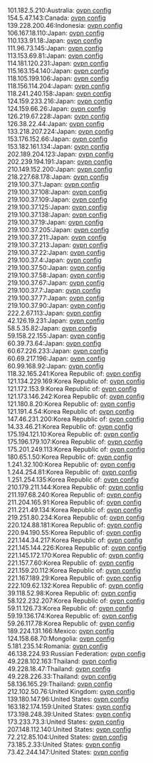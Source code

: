 101.182.5.210:Australia: [ovpn config](vpn/101_182_5_210.ovpn)  
154.5.47.143:Canada: [ovpn config](vpn/154_5_47_143.ovpn)  
139.228.200.46:Indonesia: [ovpn config](vpn/139_228_200_46.ovpn)  
106.167.18.110:Japan: [ovpn config](vpn/106_167_18_110.ovpn)  
110.133.91.18:Japan: [ovpn config](vpn/110_133_91_18.ovpn)  
111.96.73.145:Japan: [ovpn config](vpn/111_96_73_145.ovpn)  
113.153.69.81:Japan: [ovpn config](vpn/113_153_69_81.ovpn)  
114.181.120.231:Japan: [ovpn config](vpn/114_181_120_231.ovpn)  
115.163.154.140:Japan: [ovpn config](vpn/115_163_154_140.ovpn)  
118.105.199.106:Japan: [ovpn config](vpn/118_105_199_106.ovpn)  
118.156.114.204:Japan: [ovpn config](vpn/118_156_114_204.ovpn)  
118.241.240.158:Japan: [ovpn config](vpn/118_241_240_158.ovpn)  
124.159.233.216:Japan: [ovpn config](vpn/124_159_233_216.ovpn)  
124.159.66.26:Japan: [ovpn config](vpn/124_159_66_26.ovpn)  
126.219.67.228:Japan: [ovpn config](vpn/126_219_67_228.ovpn)  
126.38.22.44:Japan: [ovpn config](vpn/126_38_22_44.ovpn)  
133.218.207.224:Japan: [ovpn config](vpn/133_218_207_224.ovpn)  
153.176.152.66:Japan: [ovpn config](vpn/153_176_152_66.ovpn)  
153.182.161.134:Japan: [ovpn config](vpn/153_182_161_134.ovpn)  
202.189.204.123:Japan: [ovpn config](vpn/202_189_204_123.ovpn)  
202.239.194.191:Japan: [ovpn config](vpn/202_239_194_191.ovpn)  
210.149.152.200:Japan: [ovpn config](vpn/210_149_152_200.ovpn)  
218.227.68.178:Japan: [ovpn config](vpn/218_227_68_178.ovpn)  
219.100.37.1:Japan: [ovpn config](vpn/219_100_37_1.ovpn)  
219.100.37.108:Japan: [ovpn config](vpn/219_100_37_108.ovpn)  
219.100.37.109:Japan: [ovpn config](vpn/219_100_37_109.ovpn)  
219.100.37.125:Japan: [ovpn config](vpn/219_100_37_125.ovpn)  
219.100.37.138:Japan: [ovpn config](vpn/219_100_37_138.ovpn)  
219.100.37.19:Japan: [ovpn config](vpn/219_100_37_19.ovpn)  
219.100.37.205:Japan: [ovpn config](vpn/219_100_37_205.ovpn)  
219.100.37.211:Japan: [ovpn config](vpn/219_100_37_211.ovpn)  
219.100.37.213:Japan: [ovpn config](vpn/219_100_37_213.ovpn)  
219.100.37.22:Japan: [ovpn config](vpn/219_100_37_22.ovpn)  
219.100.37.4:Japan: [ovpn config](vpn/219_100_37_4.ovpn)  
219.100.37.50:Japan: [ovpn config](vpn/219_100_37_50.ovpn)  
219.100.37.58:Japan: [ovpn config](vpn/219_100_37_58.ovpn)  
219.100.37.67:Japan: [ovpn config](vpn/219_100_37_67.ovpn)  
219.100.37.7:Japan: [ovpn config](vpn/219_100_37_7.ovpn)  
219.100.37.77:Japan: [ovpn config](vpn/219_100_37_77.ovpn)  
219.100.37.90:Japan: [ovpn config](vpn/219_100_37_90.ovpn)  
222.2.67.113:Japan: [ovpn config](vpn/222_2_67_113.ovpn)  
42.126.19.231:Japan: [ovpn config](vpn/42_126_19_231.ovpn)  
58.5.35.82:Japan: [ovpn config](vpn/58_5_35_82.ovpn)  
59.158.22.155:Japan: [ovpn config](vpn/59_158_22_155.ovpn)  
60.39.73.64:Japan: [ovpn config](vpn/60_39_73_64.ovpn)  
60.67.226.233:Japan: [ovpn config](vpn/60_67_226_233.ovpn)  
60.69.217.196:Japan: [ovpn config](vpn/60_69_217_196.ovpn)  
60.99.168.92:Japan: [ovpn config](vpn/60_99_168_92.ovpn)  
118.32.165.241:Korea Republic of: [ovpn config](vpn/118_32_165_241.ovpn)  
121.134.229.169:Korea Republic of: [ovpn config](vpn/121_134_229_169.ovpn)  
121.172.153.9:Korea Republic of: [ovpn config](vpn/121_172_153_9.ovpn)  
121.173.146.242:Korea Republic of: [ovpn config](vpn/121_173_146_242.ovpn)  
121.180.8.20:Korea Republic of: [ovpn config](vpn/121_180_8_20.ovpn)  
121.191.4.54:Korea Republic of: [ovpn config](vpn/121_191_4_54.ovpn)  
147.46.231.200:Korea Republic of: [ovpn config](vpn/147_46_231_200.ovpn)  
14.33.46.21:Korea Republic of: [ovpn config](vpn/14_33_46_21.ovpn)  
175.194.121.10:Korea Republic of: [ovpn config](vpn/175_194_121_10.ovpn)  
175.196.179.107:Korea Republic of: [ovpn config](vpn/175_196_179_107.ovpn)  
175.201.249.113:Korea Republic of: [ovpn config](vpn/175_201_249_113.ovpn)  
180.65.1.50:Korea Republic of: [ovpn config](vpn/180_65_1_50.ovpn)  
1.241.32.100:Korea Republic of: [ovpn config](vpn/1_241_32_100.ovpn)  
1.244.254.81:Korea Republic of: [ovpn config](vpn/1_244_254_81.ovpn)  
1.251.254.135:Korea Republic of: [ovpn config](vpn/1_251_254_135.ovpn)  
210.179.211.144:Korea Republic of: [ovpn config](vpn/210_179_211_144.ovpn)  
211.197.68.240:Korea Republic of: [ovpn config](vpn/211_197_68_240.ovpn)  
211.204.165.91:Korea Republic of: [ovpn config](vpn/211_204_165_91.ovpn)  
211.221.49.134:Korea Republic of: [ovpn config](vpn/211_221_49_134.ovpn)  
219.251.80.234:Korea Republic of: [ovpn config](vpn/219_251_80_234.ovpn)  
220.124.88.181:Korea Republic of: [ovpn config](vpn/220_124_88_181.ovpn)  
220.94.190.55:Korea Republic of: [ovpn config](vpn/220_94_190_55.ovpn)  
221.144.34.217:Korea Republic of: [ovpn config](vpn/221_144_34_217.ovpn)  
221.145.144.226:Korea Republic of: [ovpn config](vpn/221_145_144_226.ovpn)  
221.145.172.170:Korea Republic of: [ovpn config](vpn/221_145_172_170.ovpn)  
221.157.7.60:Korea Republic of: [ovpn config](vpn/221_157_7_60.ovpn)  
221.159.20.112:Korea Republic of: [ovpn config](vpn/221_159_20_112.ovpn)  
221.167.189.29:Korea Republic of: [ovpn config](vpn/221_167_189_29.ovpn)  
222.109.62.132:Korea Republic of: [ovpn config](vpn/222_109_62_132.ovpn)  
39.118.52.98:Korea Republic of: [ovpn config](vpn/39_118_52_98.ovpn)  
58.122.232.207:Korea Republic of: [ovpn config](vpn/58_122_232_207.ovpn)  
59.11.126.73:Korea Republic of: [ovpn config](vpn/59_11_126_73.ovpn)  
59.19.136.174:Korea Republic of: [ovpn config](vpn/59_19_136_174.ovpn)  
59.26.117.78:Korea Republic of: [ovpn config](vpn/59_26_117_78.ovpn)  
189.224.131.166:Mexico: [ovpn config](vpn/189_224_131_166.ovpn)  
124.158.68.70:Mongolia: [ovpn config](vpn/124_158_68_70.ovpn)  
5.181.235.14:Romania: [ovpn config](vpn/5_181_235_14.ovpn)  
46.138.224.93:Russian Federation: [ovpn config](vpn/46_138_224_93.ovpn)  
49.228.102.163:Thailand: [ovpn config](vpn/49_228_102_163.ovpn)  
49.228.18.47:Thailand: [ovpn config](vpn/49_228_18_47.ovpn)  
49.228.226.33:Thailand: [ovpn config](vpn/49_228_226_33.ovpn)  
58.136.165.29:Thailand: [ovpn config](vpn/58_136_165_29.ovpn)  
212.102.50.76:United Kingdom: [ovpn config](vpn/212_102_50_76.ovpn)  
139.180.147.96:United States: [ovpn config](vpn/139_180_147_96.ovpn)  
163.182.174.159:United States: [ovpn config](vpn/163_182_174_159.ovpn)  
173.198.248.39:United States: [ovpn config](vpn/173_198_248_39.ovpn)  
173.233.73.3:United States: [ovpn config](vpn/173_233_73_3.ovpn)  
207.148.112.140:United States: [ovpn config](vpn/207_148_112_140.ovpn)  
72.212.85.104:United States: [ovpn config](vpn/72_212_85_104.ovpn)  
73.185.2.33:United States: [ovpn config](vpn/73_185_2_33.ovpn)  
73.42.244.147:United States: [ovpn config](vpn/73_42_244_147.ovpn)  
